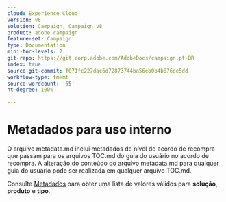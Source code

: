 ```yaml
---
cloud: Experience Cloud
version: v8
solution: Campaign, Campaign v8
product: adobe campaign
feature-set: Campaign
type: Documentation
mini-toc-levels: 2
git-repo: https://git.corp.adobe.com/AdobeDocs/campaign.pt-BR
index: true
source-git-commit: f071fc227dac6d72873744ba56eb0b4b676de5dd
workflow-type: tm+mt
source-wordcount: '65'
ht-degree: 100%

---
```



# Metadados para uso interno

O arquivo metadata.md inclui metadados de nível de acordo de recompra que passam para os arquivos TOC.md do guia do usuário no acordo de recompra. A alteração do conteúdo do arquivo metadata.md para qualquer guia do usuário pode ser realizada em qualquer arquivo TOC.md.

Consulte [Metadados](https://experienceleague.adobe.com/docs/authoring-guide-exl/using/editing/user-guide-setup/metadata.html?lang=pt-BR) para obter uma lista de valores válidos para **solução**, **produto** e **tipo**.
